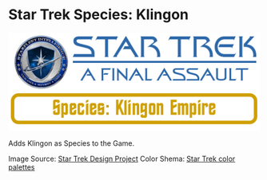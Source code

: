 # Star Trek Species: Klingon
![Logo](https://github.com/ST-AFA/Species-Klingon/blob/main/.images/ST-AFA-Banner.png)

Adds Klingon as Species to the Game.

Image Source: [Star Trek Design Project](https://www.startrekdesignproject.com/symbols/klingon-empire-2400s)
Color Shema: [Star Trek color palettes](https://leonawicz.github.io/trekcolors/reference/trek_pal.html)